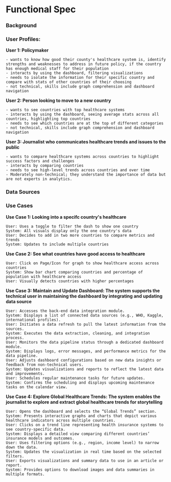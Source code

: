 # Functional Spec

### Background

### User Profiles:

**User 1: Policymaker**

	- wants to know how good their county's healthcare system is, identify strengths and weaknesses to address in future policy, if the country has enough medical staff for their population
	- interacts by using the dashboard, filtering visualizations
	- needs to isolate the information for their specific country and compare with stats of other countries of their choosing
	- not technical, skills include graph comprehension and dashboard navigation

**User 2: Person looking to move to a new country**

	- wants to see countries with top healthcare systems
	- interacts by using the dashboard, seeing average stats across all countries, highlighting top countries
	- needs to see which countries are at the top of different categories
	- not technical, skills include graph comprehension and dashboard navigation

**User 3: Journalist who communicates healthcare trends and issues to the public**

	- wants to compare healthcare systems across countries to highlight success factors and challenges
	- interacts by comparing countries 
	- needs to see high-level trends across countries and over time
	- Moderately non-technical; they understand the importance of data but are not experts in analytics.

### Data Sources

### Use Cases

**Use Case 1: Looking into a specifc country's healthcare**

    User: Uses a toggle to filter the dash to show one country
    System: All visuals display only the one country's data
    User: Decides to add in two more countries to compare metrics and trends
    System: Updates to include multiple countries

**Use Case 2: See what countries have good access to healthcare**

    User: Click on Page/Icon for graph to show healthcare access across countries
    System: Show bar chart comparing countries and percentage of population with healthcare access
    User: Visually detects countries with higher percentages

**Use Case 3: Maintain and Update Dashboard: The system supports the technical user in maintaining the dashboard by integrating and updating data source**

    User: Accesses the back-end data integration module.
    System: Displays a list of connected data sources (e.g., WHO, Kaggle, international profiles).
    User: Initiates a data refresh to pull the latest information from the sources.
    System: Executes the data extraction, cleaning, and integration process.
    User: Monitors the data pipeline status through a dedicated dashboard module.
    System: Displays logs, error messages, and performance metrics for the data pipeline.
    User: Adjusts dashboard configurations based on new data insights or feedback from non-technical users.
    System: Updates visualizations and reports to reflect the latest data and improvements.
    User: Schedules regular maintenance tasks for future updates.
    System: Confirms the scheduling and displays upcoming maintenance tasks on the calendar view.

**Use Case 4: Explore Global Healthcare Trends: The system enables the journalist to explore and extract global healthcare trends for storytelling**

    User: Opens the dashboard and selects the “Global Trends” section.
    System: Presents interactive graphs and charts that depict various healthcare indicators across multiple countries.
    User: Clicks on a trend line representing health insurance systems to see country-specific data.
    System: Displays a detailed view comparing different countries’ insurance models and outcomes.
    User: Uses filtering options (e.g., region, income level) to narrow down the data.
    System: Updates the visualization in real time based on the selected filters.
    User: Exports visualizations and summary data to use in an article or report.
    System: Provides options to download images and data summaries in multiple formats.
